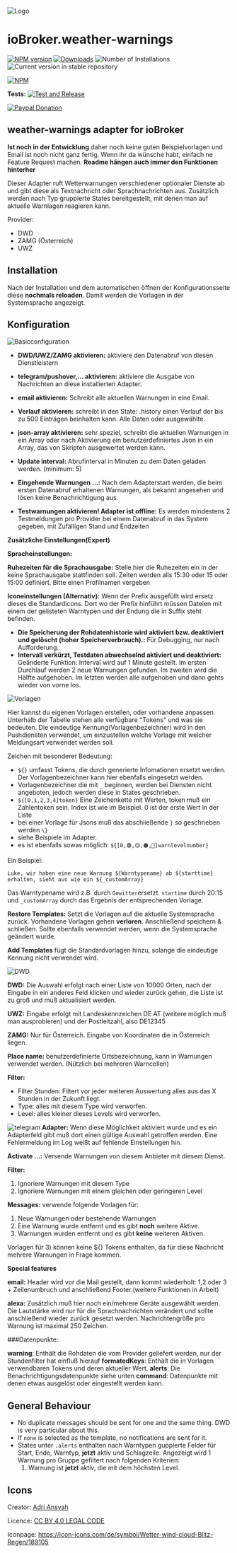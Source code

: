 ![Logo](admin/weather-warnings.png)
# ioBroker.weather-warnings

[![NPM version](https://img.shields.io/npm/v/iobroker.weather-warnings.svg)](https://www.npmjs.com/package/iobroker.weather-warnings)
[![Downloads](https://img.shields.io/npm/dm/iobroker.weather-warnings.svg)](https://www.npmjs.com/package/iobroker.weather-warnings)
![Number of Installations](https://iobroker.live/badges/weather-warnings-installed.svg)
![Current version in stable repository](https://iobroker.live/badges/weather-warnings-stable.svg)

[![NPM](https://nodei.co/npm/iobroker.weather-warnings.png?downloads=true)](https://nodei.co/npm/iobroker.weather-warnings/)

**Tests:** [![Test and Release](https://github.com/ticaki/ioBroker.weather-warnings/actions/workflows/test-and-release.yml/badge.svg?event=push)](https://github.com/ticaki/ioBroker.weather-warnings/actions/workflows/test-and-release.yml)

[![Paypal Donation](https://img.shields.io/badge/paypal-donate%20|%20spenden-blue.svg)](https://paypal.me/ticaki)

## weather-warnings adapter for ioBroker

**Ist noch in der Entwicklung** daher noch keine guten Beispielvorlagen und Email ist noch nicht ganz fertig. Wenn ihr da wünsche habt, einfach ne Feature Request machen.
**Readme hängen auch immer den Funktionen hinterher**

Dieser Adapter ruft Wetterwarnungen verschiedener optionaler Dienste ab und gibt diese als Textnachricht oder Sprachnachrichten aus. Zusätzlich werden nach Typ gruppierte States bereitgestellt, mit denen man auf aktuelle Warnlagen reagieren kann.

Provider:
- DWD 
- ZAMG (Österreich)
- UWZ

## Installation
Nach der Installation und dem automatischen öffnen der Konfigurationsseite diese **nochmals reloaden**. Damit werden die Vorlagen in der Systemsprache angezeigt.


## Konfiguration
![Basicconfiguration](img/basic.png)

- **DWD/UWZ/ZAMG aktivieren:** aktiviere den Datenabruf von diesen Dienstleistern
- **telegram/pushover,... aktivieren:** aktiviere die Ausgabe von Nachrichten an diese installierten Adapter. 
- **email aktivieren:** Schreibt alle aktuellen Warnungen in eine Email.
- **Verlauf aktivieren:** schreibt in den State: .history einen Verlauf der bis zu 500 Einträgen beinhalten kann. Alle Daten oder ausgewählte.
- **json-array aktivieren:** sehr speziel, schreibt die aktuellen Warnungen in ein Array oder nach Aktivierung ein benutzerdefiniertes Json in ein Array, das von Skripten ausgewertet werden kann.

- **Update interval:** Abrufinterval in Minuten zu dem Daten geladen werden. (minimum: 5)

- **Eingehende Warnungen ...:** Nach dem Adapterstart werden, die beim ersten Datenabruf erhaltenen Warnungen, als bekannt angesehen und lösen keine Benachrichtigung aus.

- **Testwarnungen aktivieren! Adapter ist offline:** Es werden mindestens 2 Testmeldungen pro Provider bei einem Datenabruf in das System gegeben, mit Zufälligen Stand und Endzeiten




**Zusätzliche Einstellungen(Expert)**

**Spracheinstellungen:**

**Ruhezeiten für die Sprachausgabe:** Stelle hier die Ruhezeiten ein in der keine Sprachausgabe stattfinden soll. Zeiten werden alls 15:30 oder 15 oder 15:00 definiert. Bitte einen Profilnamen vergeben

**Iconeinstellungen (Alternativ):** Wenn der Prefix ausgefüllt wird ersetz dieses die Standardicons. Dort wo der Prefix hinführt müssen Dateien mit einem der gelisteten Warntypen und der Endung die in Suffix steht befinden.

- **Die Speicherung der Rohdatenhistorie wird aktiviert bzw. deaktiviert und gelöscht (hoher Speicherverbrauch).:** Für Debugging, nur nach Aufforderung.
- **Intervall verkürzt, Testdaten abwechselnd aktiviert und deaktiviert:** Geänderte Funktion: Interval wird auf 1 Minute gestellt. Im ersten Durchlauf werden 2 neue Warnungen gefunden. Im zweiten wird die Hälfte aufgehoben. Im letzten werden alle aufgehoben und dann gehts wieder von vorne los. 

![Vorlagen](img/template.png)

Hier kannst du eigenen Vorlagen erstellen, oder vorhandene anpassen. Unterhalb der Tabelle stehen alle verfügbare "Tokens" und was sie bedeuten. Die eindeutige Kennung(Vorlagenbezeichner) wird in den Pushdiensten verwendet, um einzustellen welche Vorlage mit welcher Meldungsart verwendet werden soll.

Zeichen mit besonderer Bedeutung:
- `${}` umfasst Tokens, die durch generierte Infomationen ersetzt werden. Der Vorlagenbezeichner kann hier ebenfalls eingesetzt werden.
- Vorlagenbezeichner die mit `_` beginnen, werden bei Diensten nicht angeboten, jedoch werden diese in States geschrieben.
- `${[0,1,2,3,4]token}` Eine Zeichenkette mit Werten, token muß ein Zahlentoken sein. Index ist wie im Beispiel. 0 ist der erste Wert in der Liste
- bei einer Vorlage für Jsons muß das abschließende `}` so geschrieben werden `\}`
- siehe Beispiele im Adapter.
- es ist ebenfalls sowas möglich: `${[0,🟢,🟡,🟠,🔴]warnlevelnumber}`

Ein Beispiel:
```
Luke, wir haben eine neue Warnung ${Warntypename} ab ${starttime} erhalten, sieht aus wie ein ${_customArray}
```
Das Warntypename wird z.B. durch `Gewitter`ersetzt. `startime` durch 20:15 und `_customArray` durch das Ergebnis der entsprechenden Vorlage.  

**Restore Templates:** Setzt die Vorlagen auf die aktuelle Systemsprache zurück. Vorhandene Vorlagen gehen **verloren**. Anschließend speichern & schließen. Sollte ebenfalls verwendet werden, wenn die Systemsprache geändert wurde.

**Add Templates** fügt die Standardvorlagen hinzu, solange die eindeutige Kennung nicht verwendet wird. 

![DWD](img/DWD.png)

**DWD:** Die Auswahl erfolgt nach einer Liste von 10000 Orten, nach der Eingabe in ein anderes Feld klicken und wieder zurück gehen, die Liste ist zu groß und muß aktualisiert werden.

**UWZ:** Eingabe erfolgt mit Landeskennzeichen DE AT (weitere möglich muß man ausprobieren) und der Postleitzahl, also DE12345

**ZAMG:** Nur für Österreich. Eingabe von Koordinaten die in Österreich liegen.

**Place name:** benutzerdefinierte Ortsbezeichnung, kann in Warnungen verwendet werden. (Nützlich bei mehreren Warncellen)

**Filter:** 
- Filter Stunden: Filtert vor jeder weiteren Auswertung alles aus das X Stunden in der Zukunft liegt.
- Type: alles mit diesem Type wird verworfen. 
- Level: alles kleiner dieses Levels wird verworfen.

![telegram](img/telegram.png)
**Adapter:** Wenn diese Möglichkeit aktiviert wurde und es ein Adapterfeld gibt muß dort einen gültige Auswahl getroffen werden. Eine Fehlermeldung im Log weißt auf fehlende Einstellungen hin. 

**Activate ...:** Versende Warnungen von diesem Anbieter mit diesem Dienst.

**Filter:** 
1) Ignoriere Warnungen mit diesem Type
2) Ignoriere Warnungen mit einem gleichen oder geringeren Level

**Messages:** verwende folgende Vorlagen für:
1) Neue Warnungen oder bestehende Warnungen
2) Eine Warnung wurde entfernt und es gibt **noch** weitere Aktive.
3) Warnungen wurden entfernt und es gibt **keine** weiteren Aktiven.

Vorlagen für 3) können keine ${} Tokens enthalten, da für diese Nachricht mehrere Warnungen in Frage kommen.

**Special features**

**email:** Header wird vor die Mail gestellt, dann kommt wiederholt: 1,2 oder 3 +  Zeilenumbruch und anschließend Footer.(weitere Funktionen in Arbeit)

**alexa:** Zusätzlich muß hier noch ein/mehrere Geräte ausgewählt werden. Die Lautstärke wird nur für die Sprachnachrichten verändert und sollte anschließend wieder zurück gesetzt werden. Nachrichtengröße pro Warnung ist maximal 250 Zeichen.


###Datenpunkte:

**warning**: Enthält die Rohdaten die vom Provider geliefert werden, nur der Stundenfilter hat einfluß hierauf
**formatedKeys**: Enthält die in Vorlagen verwendbaren Tokens und deren aktueller Wert.
**alerts**: Die Benachrichtigungsdatenpunkte siehe unten
**command**: Datenpunkte mit denen etwas ausgelöst oder eingestellt werden kann.

## General Behaviour
- No duplicate messages should be sent for one and the same thing. DWD is very particular about this.
- If `none` is selected as the template, no notifications are sent for it.
- States unter `.alerts` enthalten nach Warntypen guppierte Felder für Start, Ende, Warntyp, **jetzt** aktiv und Schlagzeile. Angezeigt wird 1 Warnung pro Gruppe gefiltert nach folgenden Kriterien: 
  1) Warnung ist **jetzt** aktiv, die mit dem höchsten Level.
 

## Icons
Creator: [Adri Ansyah](https://www.youtube.com/channel/UChLOv1L-ftAFc2ZizdEAKgw?view_as=subscriber)

Licence: [CC BY 4.0 LEGAL CODE](https://creativecommons.org/licenses/by/4.0/legalcode)

Iconpage: https://icon-icons.com/de/symbol/Wetter-wind-cloud-Blitz-Regen/189105